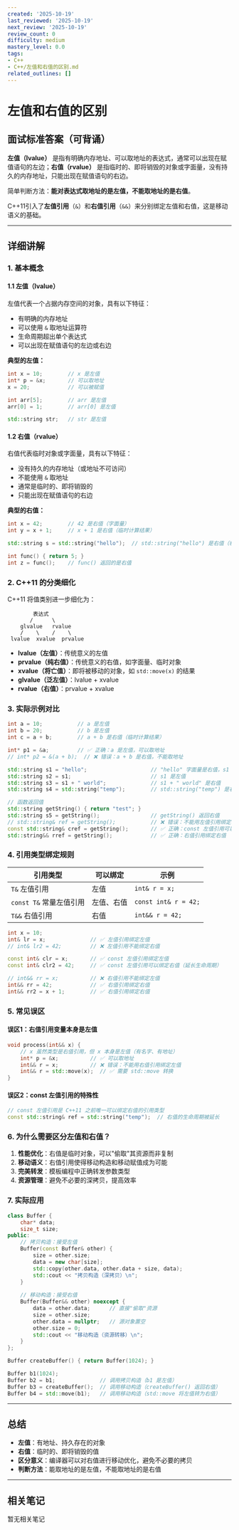 ```yaml
---
created: '2025-10-19'
last_reviewed: '2025-10-19'
next_review: '2025-10-19'
review_count: 0
difficulty: medium
mastery_level: 0.0
tags:
- C++
- C++/左值和右值的区别.md
related_outlines: []
---
```


# 左值和右值的区别

## 面试标准答案（可背诵）

**左值（lvalue）** 是指有明确内存地址、可以取地址的表达式，通常可以出现在赋值语句的左边；**右值（rvalue）** 是指临时的、即将销毁的对象或字面量，没有持久的内存地址，只能出现在赋值语句的右边。

简单判断方法：**能对表达式取地址的是左值，不能取地址的是右值**。

C++11引入了**左值引用**（`&`）和**右值引用**（`&&`）来分别绑定左值和右值，这是移动语义的基础。

---

## 详细讲解

### 1. 基本概念

#### 1.1 左值（lvalue）

左值代表一个占据内存空间的对象，具有以下特征：
- 有明确的内存地址
- 可以使用 `&` 取地址运算符
- 生命周期超出单个表达式
- 可以出现在赋值语句的左边或右边

**典型的左值：**
```cpp
int x = 10;        // x 是左值
int* p = &x;       // 可以取地址
x = 20;            // 可以被赋值

int arr[5];        // arr 是左值
arr[0] = 1;        // arr[0] 是左值

std::string str;   // str 是左值
```

#### 1.2 右值（rvalue）

右值代表临时对象或字面量，具有以下特征：
- 没有持久的内存地址（或地址不可访问）
- 不能使用 `&` 取地址
- 通常是临时的、即将销毁的
- 只能出现在赋值语句的右边

**典型的右值：**
```cpp
int x = 42;        // 42 是右值（字面量）
int y = x + 1;     // x + 1 是右值（临时计算结果）

std::string s = std::string("hello");  // std::string("hello") 是右值（临时对象）

int func() { return 5; }
int z = func();    // func() 返回的是右值
```

### 2. C++11 的分类细化

C++11 将值类别进一步细化为：

```
        表达式
       /      \
    glvalue   rvalue
    /    \    /    \
 lvalue  xvalue  prvalue
```

- **lvalue（左值）**：传统意义的左值
- **prvalue（纯右值）**：传统意义的右值，如字面量、临时对象
- **xvalue（将亡值）**：即将被移动的对象，如 `std::move(x)` 的结果
- **glvalue（泛左值）**：lvalue + xvalue
- **rvalue（右值）**：prvalue + xvalue

### 3. 实际示例对比

```cpp
int a = 10;           // a 是左值
int b = 20;           // b 是左值
int c = a + b;        // a + b 是右值（临时计算结果）

int* p1 = &a;         // ✅ 正确：a 是左值，可以取地址
// int* p2 = &(a + b);  // ❌ 错误：a + b 是右值，不能取地址

std::string s1 = "hello";                    // "hello" 字面量是右值，s1 是左值
std::string s2 = s1;                         // s1 是左值
std::string s3 = s1 + " world";              // s1 + " world" 是右值
std::string s4 = std::string("temp");        // std::string("temp") 是右值

// 函数返回值
std::string getString() { return "test"; }
std::string s5 = getString();                // getString() 返回右值
// std::string& ref = getString();           // ❌ 错误：不能用左值引用绑定右值
const std::string& cref = getString();       // ✅ 正确：const 左值引用可以绑定右值
std::string&& rref = getString();            // ✅ 正确：右值引用绑定右值
```

### 4. 引用类型绑定规则

| 引用类型                | 可以绑定   | 示例                 |
| ----------------------- | ---------- | -------------------- |
| `T&` 左值引用           | 左值       | `int& r = x;`        |
| `const T&` 常量左值引用 | 左值、右值 | `const int& r = 42;` |
| `T&&` 右值引用          | 右值       | `int&& r = 42;`      |

```cpp
int x = 10;
int& lr = x;              // ✅ 左值引用绑定左值
// int& lr2 = 42;         // ❌ 左值引用不能绑定右值

const int& clr = x;       // ✅ const 左值引用绑定左值
const int& clr2 = 42;     // ✅ const 左值引用可以绑定右值（延长生命周期）

// int&& rr = x;          // ❌ 右值引用不能绑定左值
int&& rr = 42;            // ✅ 右值引用绑定右值
int&& rr2 = x + 1;        // ✅ 右值引用绑定右值
```

### 5. 常见误区

#### 误区1：右值引用变量本身是左值
```cpp
void process(int&& x) {
    // x 虽然类型是右值引用，但 x 本身是左值（有名字、有地址）
    int* p = &x;          // ✅ 可以取地址
    int&& r = x;          // ❌ 错误：不能用右值引用绑定左值
    int&& r = std::move(x);  // ✅ 需要 std::move 转换
}
```

#### 误区2：const 左值引用的特殊性
```cpp
// const 左值引用是 C++11 之前唯一可以绑定右值的引用类型
const std::string& ref = std::string("temp");  // 右值的生命周期被延长
```

### 6. 为什么需要区分左值和右值？

1. **性能优化**：右值是临时对象，可以"偷取"其资源而非复制
2. **移动语义**：右值引用使得移动构造和移动赋值成为可能
3. **完美转发**：模板编程中正确转发参数类型
4. **资源管理**：避免不必要的深拷贝，提高效率

### 7. 实际应用

```cpp
class Buffer {
    char* data;
    size_t size;
public:
    // 拷贝构造：接受左值
    Buffer(const Buffer& other) {
        size = other.size;
        data = new char[size];
        std::copy(other.data, other.data + size, data);
        std::cout << "拷贝构造（深拷贝）\n";
    }
    
    // 移动构造：接受右值
    Buffer(Buffer&& other) noexcept {
        data = other.data;      // 直接"偷取"资源
        size = other.size;
        other.data = nullptr;   // 源对象置空
        other.size = 0;
        std::cout << "移动构造（资源转移）\n";
    }
};

Buffer createBuffer() { return Buffer(1024); }

Buffer b1(1024);
Buffer b2 = b1;              // 调用拷贝构造（b1 是左值）
Buffer b3 = createBuffer();  // 调用移动构造（createBuffer() 返回右值）
Buffer b4 = std::move(b1);   // 调用移动构造（std::move 将左值转为右值）
```

---

## 总结

- **左值**：有地址、持久存在的对象
- **右值**：临时的、即将销毁的值
- **区分意义**：编译器可以对右值进行移动优化，避免不必要的拷贝
- **判断方法**：能取地址的是左值，不能取地址的是右值


---

## 相关笔记
<!-- 自动生成 -->

暂无相关笔记

